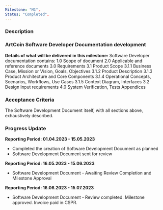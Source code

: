 ```yaml
---
Milestone: "M1",
Status: "Completed",
---
```

<!--lang:en--> 
### Description
### ArtCoin Software Developer Documentation development

**Details of what will be delivered in this milestone:**
Software Developer documentation contains:
1.0 Scope of document
2.0 Applicable and reference documents
3.0 Requirements
3.1 Product Scope
3.1.1 Business Case, Mission or Vision, Goals, Objectives
3.1.2 Product Description
3.1.3 Product Architecture and Core Components
3.1.4 Operational Concepts, Scenarios, Workflows, Use Cases
3.1.5 Context Diagram, Interfaces
3.2 Design Input requirements
4.0 System Verification, Tests
Appendices


### Acceptance Criteria

The Software Development Document itself, with all sections above, exhaustively described.

### Progress Update

**Reporting Period: 01.04.2023 - 15.05.2023**
- Completed the creation of Software Development Document as planned
- Software Development Document sent for review

**Reporting Period: 16.05.2023 - 15.06.2023**
- Software Development Document - Awaiting Review Completion and Milestone Approval

**Reporting Period: 16.06.2023 - 15.07.2023**
- Software Development Document - Review completed. Milestone approved. Invoice paid in CSPR.
